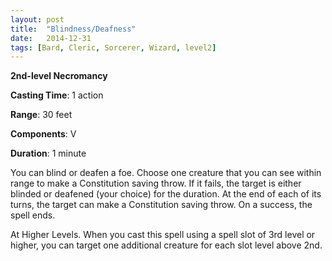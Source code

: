 ```yaml
---
layout: post
title:  "Blindness/Deafness"
date:   2014-12-31
tags: [Bard, Cleric, Sorcerer, Wizard, level2]
---
```


**2nd-level Necromancy**

**Casting Time**: 1 action

**Range**: 30 feet

**Components**: V

**Duration**: 1 minute

You can blind or deafen a foe. Choose one creature that you can see within range to make a Constitution saving throw. If it fails, the target is either blinded or deafened (your choice) for the duration. At the end of each of its turns, the target can make a Constitution saving throw. On a success, the spell ends.

At Higher Levels. When you cast this spell using a spell slot of 3rd level or higher, you can target one additional creature for each slot level above 2nd.

